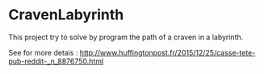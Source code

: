# CravenLabyrinth
This project try to solve by program the path of a craven in a labyrinth.

See for more detais : http://www.huffingtonpost.fr/2015/12/25/casse-tete-pub-reddit-_n_8876750.html

